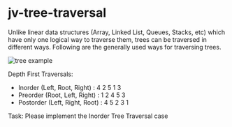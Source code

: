 # jv-tree-traversal

Unlike linear data structures (Array, Linked List, Queues, Stacks, etc) which have only one logical way to traverse them, trees can be traversed in different ways. Following are the generally used ways for traversing trees.


![tree example](https://media.geeksforgeeks.org/wp-content/cdn-uploads/2009/06/tree12.gif)

Depth First Traversals:
- Inorder (Left, Root, Right) : 4 2 5 1 3
- Preorder (Root, Left, Right) : 1 2 4 5 3
- Postorder (Left, Right, Root) : 4 5 2 3 1

Task: Please implement the Inorder Tree Traversal case
